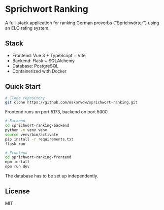 # Sprichwort Ranking

A full-stack application for ranking German proverbs ("Sprichwörter") using an ELO rating system.

## Stack
- Frontend: Vue 3 + TypeScript + Vite
- Backend: Flask + SQLAlchemy
- Database: PostgreSQL
- Containerized with Docker

## Quick Start

```bash
# Clone repository
git clone https://github.com/oskarvdw/sprichwort-ranking.git

```

Frontend runs on port 5173, backend on port 5000.

```bash
# Backend
cd sprichwort-ranking-backend
python -m venv venv
source venv/bin/activate
pip install -r requirements.txt
flask run

# Frontend
cd sprichwort-ranking-frontend
npm install
npm run dev
```

The database has to be set up independently.


## License
MIT